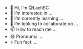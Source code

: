 - 👋 Hi, I’m @LachSC
- 👀 I’m interested in ...
- 🌱 I’m currently learning ...
- 💞️ I’m looking to collaborate on ...
- 📫 How to reach me ...
- 😄 Pronouns: ...
- ⚡ Fun fact: ...

<!---
LachSC/LachSC is a ✨ special ✨ repository because its `README.md` (this file) appears on your GitHub profile.
You can click the Preview link to take a look at your changes.
--->
